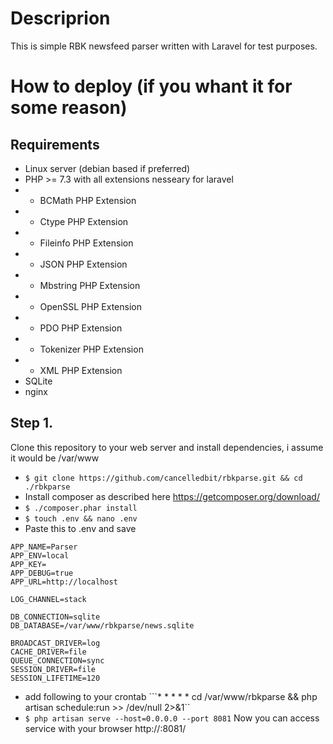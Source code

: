 
# Descriprion
This is simple RBK newsfeed parser written with Laravel for test purposes.
# How to deploy (if you whant it for some reason)
## Requirements
* Linux server (debian based if preferred)
* PHP >= 7.3 with all extensions nesseary for laravel
* * BCMath PHP Extension
* * Ctype PHP Extension
* * Fileinfo PHP Extension
* * JSON PHP Extension
* * Mbstring PHP Extension
* * OpenSSL PHP Extension
* * PDO PHP Extension
* * Tokenizer PHP Extension
* * XML PHP Extension
* SQLite
* nginx

## Step 1. 
Clone this repository to your web server and install dependencies, i assume it would be /var/www
* `$ git clone https://github.com/cancelledbit/rbkparse.git && cd ./rbkparse`
* Install composer as described here https://getcomposer.org/download/
* `$ ./composer.phar install `
* `$ touch .env && nano .env`
* Paste this to .env and save
```
APP_NAME=Parser
APP_ENV=local
APP_KEY=
APP_DEBUG=true
APP_URL=http://localhost

LOG_CHANNEL=stack

DB_CONNECTION=sqlite
DB_DATABASE=/var/www/rbkparse/news.sqlite

BROADCAST_DRIVER=log
CACHE_DRIVER=file
QUEUE_CONNECTION=sync
SESSION_DRIVER=file
SESSION_LIFETIME=120
```
* add following to your crontab ```* * * * * cd /var/www/rbkparse && php artisan schedule:run >> /dev/null 2>&1``
* `$ php artisan serve --host=0.0.0.0 --port 8081`
Now you can access service with your browser http://<YOUR-EXTERAL-IP>:8081/

